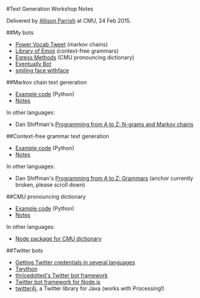 #Text Generation Workshop Notes

Delivered by [Allison Parrish](http://www.decontextualize.com/) at CMU, 24 Feb 2015.

##My bots

* [Power Vocab Tweet](https://twitter.com/PowerVocabTweet) (markov chains)
* [Library of Emoji](https://twitter.com/libraryofemoji) (context-free grammars)
* [Egress Methods](https://twitter.com/egressmethods) (CMU pronouncing dictionary)
* [Eventually Bot](https://twitter.com/eventuallybot)
* [smiling face withface](http://smiling-face-withface.tumblr.com/)

##Markov chain text generation

* [Example code](https://github.com/aparrish/rwet-examples/blob/master/ngrams/markov.py) (Python)
* [Notes](http://www.decontextualize.com/teaching/rwet/n-grams-and-markov-chains/)

In other languages:

* Dan Shiffman's [Programming from A to Z: N-grams and Markov chains](http://shiffman.net/teaching/a2z/generate/#ngrams)

##Context-free grammar text generation

* [Example code](https://github.com/aparrish/rwet-examples/tree/master/contextfree) (Python)
* [Notes](http://www.decontextualize.com/teaching/rwet/recursion-and-context-free-grammars/)

In other languages:

* Dan Shiffman's [Programming from A to Z: Grammars](http://shiffman.net/teaching/a2z/generate/#grammar) (anchor currently broken, please scroll down)

##CMU pronouncing dictionary

* [Example code](https://github.com/aparrish/rwet-examples/tree/master/pronouncing) (Python)
* [Notes](cmu_pronouncing_dictionary_notes.md)

In other languages:

* [Node package for CMU dictionary](https://www.npmjs.com/package/cmudict)

##Twitter bots

* [Getting Twitter credentials in several languages](https://gist.github.com/moonmilk/035917e668872013c1bd)
* [Twython](https://github.com/ryanmcgrath/twython)
* [thricedotted's Twitter bot framework](https://github.com/thricedotted/twitterbot)
* [Twitter bot framework for Node.js](https://github.com/rfreebern/simple-twitter-bot)
* [twitter4j](http://twitter4j.org/en/index.html), a Twitter library for Java (works with Processing!)

